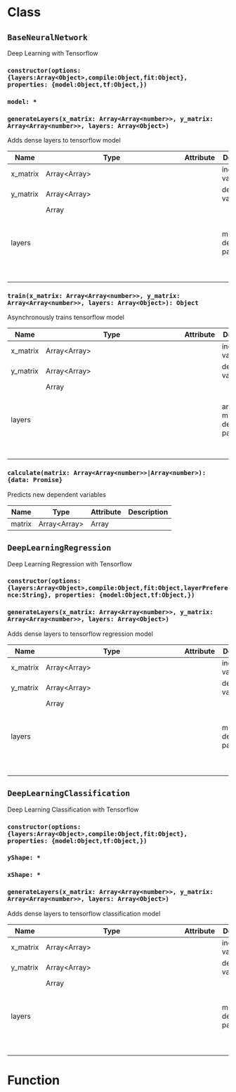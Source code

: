 # Class

## `BaseNeuralNetwork`

Deep Learning with Tensorflow

### `constructor(options: {layers:Array<Object>,compile:Object,fit:Object}, properties: {model:Object,tf:Object,})`

### `model: *`

### `generateLayers(x_matrix: Array<Array<number>>, y_matrix: Array<Array<number>>, layers: Array<Object>)`

Adds dense layers to tensorflow model

| Name | Type | Attribute | Description |
| --- | --- | --- | --- |
| x_matrix | Array<Array<number>> |  | independent variables |
| y_matrix | Array<Array<number>> |  | dependent variables |
| layers | Array<Object> |  | model dense layer parameters |

### `train(x_matrix: Array<Array<number>>, y_matrix: Array<Array<number>>, layers: Array<Object>): Object`

Asynchronously trains tensorflow model

| Name | Type | Attribute | Description |
| --- | --- | --- | --- |
| x_matrix | Array<Array<number>> |  | independent variables |
| y_matrix | Array<Array<number>> |  | dependent variables |
| layers | Array<Object> |  | array of model dense layer parameters |

### `calculate(matrix: Array<Array<number>>|Array<number>): {data: Promise}`

Predicts new dependent variables

| Name | Type | Attribute | Description |
| --- | --- | --- | --- |
| matrix | Array<Array<number>>|Array<number> |  | new test independent variables |

## `DeepLearningRegression`

Deep Learning Regression with Tensorflow

### `constructor(options: {layers:Array<Object>,compile:Object,fit:Object,layerPreference:String}, properties: {model:Object,tf:Object,})`

### `generateLayers(x_matrix: Array<Array<number>>, y_matrix: Array<Array<number>>, layers: Array<Object>)`

Adds dense layers to tensorflow regression model

| Name | Type | Attribute | Description |
| --- | --- | --- | --- |
| x_matrix | Array<Array<number>> |  | independent variables |
| y_matrix | Array<Array<number>> |  | dependent variables |
| layers | Array<Object> |  | model dense layer parameters |

## `DeepLearningClassification`

Deep Learning Classification with Tensorflow

### `constructor(options: {layers:Array<Object>,compile:Object,fit:Object}, properties: {model:Object,tf:Object,})`

### `yShape: *`

### `xShape: *`

### `generateLayers(x_matrix: Array<Array<number>>, y_matrix: Array<Array<number>>, layers: Array<Object>)`

Adds dense layers to tensorflow classification model

| Name | Type | Attribute | Description |
| --- | --- | --- | --- |
| x_matrix | Array<Array<number>> |  | independent variables |
| y_matrix | Array<Array<number>> |  | dependent variables |
| layers | Array<Object> |  | model dense layer parameters |

# Function